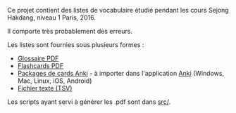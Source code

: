 Ce projet contient des listes de vocabulaire étudié pendant les cours Sejong
Hakdang, niveau 1 Paris, 2016.

Il comporte très probablement des erreurs.

Les listes sont fournies sous plusieurs formes :

* [Glossaire PDF](https://github.com/sejong-haksaeng/sejong1/raw/master/vocab-list.pdf)
* [Flashcards PDF](https://github.com/sejong-haksaeng/sejong1/raw/master/flashcard.pdf)
* [Packages de cards Anki](https://github.com/sejong-haksaeng/sejong1/raw/master/Sejong_1.apkg) - à importer dans l'application [Anki](http://ankisrs.net/) (Windows, Mac, Linux, iOS, Android)
* [Fichier texte (TSV)](https://github.com/sejong-haksaeng/sejong1/raw/master/Sejong_1.txt)

Les scripts ayant servi à générer les .pdf sont dans [src/](src/).
